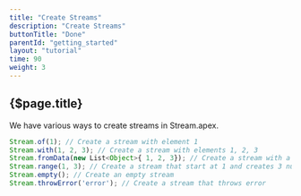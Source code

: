 ```yaml
---
title: "Create Streams"
description: "Create Streams"
buttonTitle: "Done"
parentId: "getting_started"
layout: "tutorial"
time: 90
weight: 3
---
```


## {$page.title}

We have various ways to create streams in Stream.apex.

```javascript
Stream.of(1); // Create a stream with element 1
Stream.with(1, 2, 3); // Create a stream with elements 1, 2, 3
Stream.fromData(new List<Object>{ 1, 2, 3}); // Create a stream with a list of elements
Stream.range(1, 3); // Create a stream that start at 1 and creates 3 numbers
Stream.empty(); // Create an empty stream
Stream.throwError('error'); // Create a stream that throws error
```
